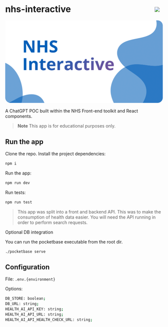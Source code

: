 # nhs-interactive <img style="float: right; padding: 10px;" src="https://hits.seeyoufarm.com/api/count/incr/badge.svg?url=https%3A%2F%2Fgithub.com%2FWORTI31212%2Fnhs-interactive&count_bg=%23005CB8&title_bg=%23555555&icon=&icon_color=%23EB0000&title=VIEWS&edge_flat=false">

![landing](./app/opengraph-image.png)

A ChatGPT POC built within the NHS Front-end toolkit and React components.

> **Note**
> This app is for educational purposes only.

## Run the app

Clone the repo.
Install the project dependencies:

```bash
npm i
```

Run the app:

```bash
npm run dev
```

Run tests:

```bash
npm run test
```

> This app was split into a front and backend API. This was to make the consumption of health data easier.
> You will need the API running in order to perform search requests.

Optional DB integration

You can run the pocketbase executable from the root dir.

```bash
./pocketbase serve
```

## Configuration

File: `.env.{environment}`

Options:

```bash
DB_STORE: boolean;
DB_URL: string;
HEALTH_AI_API_KEY: string;
HEALTH_AI_API_URL: string;
HEALTH_AI_API_HEALTH_CHECK_URL: string;
```
